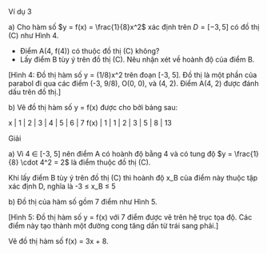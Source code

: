 Ví dụ 3

a) Cho hàm số $y = f(x) = \frac{1}{8}x^2$ xác định trên
$D = [-3, 5]$ có đồ thị (C) như Hình 4.

- Điểm A(4, f(4)) có thuộc đồ thị (C) không?
- Lấy điểm B tùy ý trên đồ thị (C). Nêu nhận xét về hoành độ của điểm B.

[Hình 4: Đồ thị hàm số y = (1/8)x^2 trên đoạn [-3, 5]. Đồ thị là một phần của parabol đi qua các điểm (-3, 9/8), O(0, 0), và (4, 2). Điểm A(4, 2) được đánh dấu trên đồ thị.]

b) Vẽ đồ thị hàm số y = f(x) được cho bởi bảng sau:

x | 1 | 2 | 3 | 4 | 5 | 6 | 7
f(x) | 1 | 1 | 2 | 3 | 5 | 8 | 13

Giải

a) Vì 4 ∈ [-3, 5] nên điểm A có hoành độ bằng 4 và có tung độ $y = \frac{1}{8} \cdot 4^2 = 2$ là điểm thuộc đồ thị (C).

Khi lấy điểm B tùy ý trên đồ thị (C) thì hoành độ x_B của điểm này thuộc tập xác định D, nghĩa là -3 ≤ x_B ≤ 5

b) Đồ thị của hàm số gồm 7 điểm như Hình 5.

[Hình 5: Đồ thị hàm số y = f(x) với 7 điểm được vẽ trên hệ trục tọa độ. Các điểm này tạo thành một đường cong tăng dần từ trái sang phải.]

Vẽ đồ thị hàm số f(x) = 3x + 8.